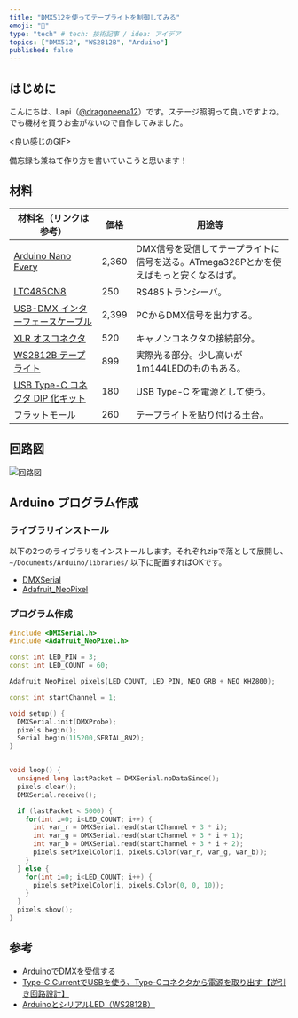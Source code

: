 ```yaml
---
title: "DMX512を使ってテープライトを制御してみる"
emoji: "🌈"
type: "tech" # tech: 技術記事 / idea: アイデア
topics: ["DMX512", "WS2812B", "Arduino"]
published: false
---
```


## はじめに

こんにちは、Lapi（[@dragoneena12](https://github.com/dragoneena12)）です。ステージ照明って良いですよね。でも機材を買うお金がないので自作してみました。

<良い感じのGIF>

備忘録も兼ねて作り方を書いていこうと思います！

## 材料

| 材料名（リンクは参考） | 価格 | 用途等 |
| ---- | ---- | ---- |
| [Arduino Nano Every](https://akizukidenshi.com/catalog/g/gM-14848/) | 2,360 | DMX信号を受信してテープライトに信号を送る。ATmega328Pとかを使えばもっと安くなるはず。 |
| [LTC485CN8](https://akizukidenshi.com/catalog/g/gI-02792/) | 250 | RS485トランシーバ。 |
| [USB-DMX インターフェースケーブル](https://www.amazon.co.jp/dp/B07WV6P5W6/) | 2,399 | PCからDMX信号を出力する。 |
| [XLR オスコネクタ](https://www.soundhouse.co.jp/products/detail/item/56110/) | 520 | キャノンコネクタの接続部分。 |
| [WS2812B テープライト](https://www.amazon.co.jp/dp/B088JWT7VT/) | 899 | 実際光る部分。少し高いが1m144LEDのものもある。 |
| [USB Type-C コネクタ DIP 化キット](https://akizukidenshi.com/catalog/g/gK-15426/) | 180 | USB Type-C を電源として使う。 |
| [フラットモール](https://www.biccamera.com/bc/item/1375717/) | 260 | テープライトを貼り付ける土台。 |

## 回路図

![回路図](https://storage.googleapis.com/zenn-user-upload/37f91c97ac24-20231220.png)

## Arduino プログラム作成

### ライブラリインストール

以下の2つのライブラリをインストールします。それぞれzipで落として展開し、`~/Documents/Arduino/libraries/` 以下に配置すればOKです。

- [DMXSerial](https://github.com/mathertel/DMXSerial)
- [Adafruit_NeoPixel](https://github.com/adafruit/Adafruit_NeoPixel)

### プログラム作成

```cpp
#include <DMXSerial.h>
#include <Adafruit_NeoPixel.h>

const int LED_PIN = 3;
const int LED_COUNT = 60;

Adafruit_NeoPixel pixels(LED_COUNT, LED_PIN, NEO_GRB + NEO_KHZ800);

const int startChannel = 1;

void setup() {
  DMXSerial.init(DMXProbe);
  pixels.begin();
  Serial.begin(115200,SERIAL_8N2);
}


void loop() {
  unsigned long lastPacket = DMXSerial.noDataSince();
  pixels.clear();
  DMXSerial.receive();

  if (lastPacket < 5000) {
    for(int i=0; i<LED_COUNT; i++) {
      int var_r = DMXSerial.read(startChannel + 3 * i);
      int var_g = DMXSerial.read(startChannel + 3 * i + 1);
      int var_b = DMXSerial.read(startChannel + 3 * i + 2);
      pixels.setPixelColor(i, pixels.Color(var_r, var_g, var_b));
    }
  } else {
    for(int i=0; i<LED_COUNT; i++) {
      pixels.setPixelColor(i, pixels.Color(0, 0, 10));
    }
  }
  pixels.show();
}
```

## 参考
- [ArduinoでDMXを受信する](https://hikoleaf.hatenablog.jp/entry/2019/05/26/124746)
- [Type-C CurrentでUSBを使う、Type-Cコネクタから電源を取り出す【逆引き回路設計】](https://voltechno.com/blog/type-c-current/)
- [ArduinoとシリアルLED（WS2812B）](https://101010.fun/iot/arduino-serial-led.html)
